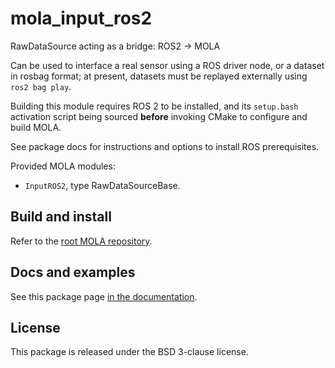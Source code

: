 # mola_input_ros2
RawDataSource acting as a bridge: ROS2 -> MOLA

Can be used to interface a real sensor using a ROS driver node, or a dataset
in rosbag format; at present, datasets must be replayed externally
using `ros2 bag play`.

Building this module requires ROS 2 to be installed, and its `setup.bash`
activation script being sourced **before** invoking CMake to configure and build MOLA.

See package docs for instructions and options to install ROS prerequisites.

Provided MOLA modules:
* `InputROS2`, type RawDataSourceBase.

## Build and install
Refer to the [root MOLA repository](https://github.com/MOLAorg/mola).

## Docs and examples
See this package page [in the documentation](https://docs.mola-slam.org/latest/modules.html).

## License
This package is released under the BSD 3-clause license.
